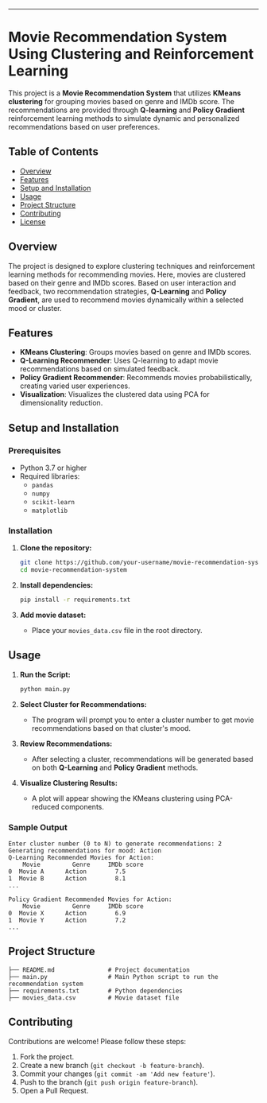 

---

# Movie Recommendation System Using Clustering and Reinforcement Learning

This project is a **Movie Recommendation System** that utilizes **KMeans clustering** for grouping movies based on genre and IMDb score. The recommendations are provided through **Q-learning** and **Policy Gradient** reinforcement learning methods to simulate dynamic and personalized recommendations based on user preferences.

## Table of Contents
- [Overview](#overview)
- [Features](#features)
- [Setup and Installation](#setup-and-installation)
- [Usage](#usage)
- [Project Structure](#project-structure)
- [Contributing](#contributing)
- [License](#license)

## Overview

The project is designed to explore clustering techniques and reinforcement learning methods for recommending movies. Here, movies are clustered based on their genre and IMDb scores. Based on user interaction and feedback, two recommendation strategies, **Q-Learning** and **Policy Gradient**, are used to recommend movies dynamically within a selected mood or cluster.

## Features
- **KMeans Clustering**: Groups movies based on genre and IMDb scores.
- **Q-Learning Recommender**: Uses Q-learning to adapt movie recommendations based on simulated feedback.
- **Policy Gradient Recommender**: Recommends movies probabilistically, creating varied user experiences.
- **Visualization**: Visualizes the clustered data using PCA for dimensionality reduction.

## Setup and Installation

### Prerequisites
- Python 3.7 or higher
- Required libraries:
  - `pandas`
  - `numpy`
  - `scikit-learn`
  - `matplotlib`

### Installation

1. **Clone the repository:**
   ```bash
   git clone https://github.com/your-username/movie-recommendation-system.git
   cd movie-recommendation-system
   ```

2. **Install dependencies:**
   ```bash
   pip install -r requirements.txt
   ```

3. **Add movie dataset:**
   - Place your `movies_data.csv` file in the root directory.

## Usage

1. **Run the Script:**
   ```bash
   python main.py
   ```

2. **Select Cluster for Recommendations:**
   - The program will prompt you to enter a cluster number to get movie recommendations based on that cluster's mood.

3. **Review Recommendations:**
   - After selecting a cluster, recommendations will be generated based on both **Q-Learning** and **Policy Gradient** methods.

4. **Visualize Clustering Results:**
   - A plot will appear showing the KMeans clustering using PCA-reduced components.

### Sample Output
```plaintext
Enter cluster number (0 to N) to generate recommendations: 2
Generating recommendations for mood: Action
Q-Learning Recommended Movies for Action:
    Movie         Genre     IMDb score
0  Movie A      Action        7.5
1  Movie B      Action        8.1
...

Policy Gradient Recommended Movies for Action:
    Movie         Genre     IMDb score
0  Movie X      Action        6.9
1  Movie Y      Action        7.2
...
```

## Project Structure
```
├── README.md               # Project documentation
├── main.py                 # Main Python script to run the recommendation system
├── requirements.txt        # Python dependencies
├── movies_data.csv         # Movie dataset file
```

## Contributing

Contributions are welcome! Please follow these steps:

1. Fork the project.
2. Create a new branch (`git checkout -b feature-branch`).
3. Commit your changes (`git commit -am 'Add new feature'`).
4. Push to the branch (`git push origin feature-branch`).
5. Open a Pull Request.

